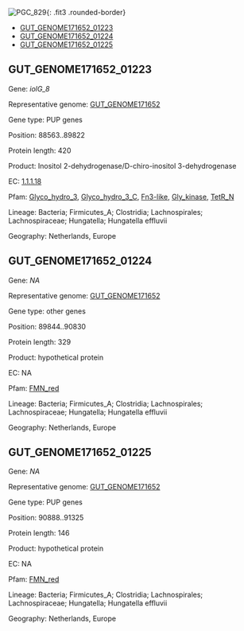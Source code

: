 ![PGC_829](../static/images/Clusters_figure/PGC_829.jpg){: .fit3 .rounded-border}

<ul id="myTab" class="nav nav-tabs">
  <li class="active">
        <a href="#tab1" data-toggle="tab">GUT_GENOME171652_01223</a>
  </li>
<li><a href="#tab2" data-toggle="tab">GUT_GENOME171652_01224</a></li>
<li><a href="#tab3" data-toggle="tab">GUT_GENOME171652_01225</a></li>
</ul>

<div id="myTabContent" class="tab-content">
  <div class="tab-pane fade in active" id="tab1">

<h2 id="GUT_GENOME171652_01223">GUT_GENOME171652_01223</h2>
<p>Gene: <em>iolG_8</em>
<p>Representative genome: <a href="https://www.ebi.ac.uk/metagenomics/genomes/MGYG-HGUT-00032">GUT_GENOME171652</a></p>
<p>Gene type: PUP genes</p>
<p>Position: 88563..89822</p>
<p>Protein length: 420</p>
<p>Product: Inositol 2-dehydrogenase/D-chiro-inositol 3-dehydrogenase</p>
<p>EC: <a href="https://www.brenda-enzymes.org/enzyme.php?ecno=1.1.1.18">1.1.1.18</a></p>
<p>Pfam: <a href="http://pfam.xfam.org/family/Glyco_hydro_3">Glyco_hydro_3</a>, <a href="http://pfam.xfam.org/family/Glyco_hydro_3_C">Glyco_hydro_3_C</a>, <a href="http://pfam.xfam.org/family/Fn3-like">Fn3-like</a>, <a href="http://pfam.xfam.org/family/Gly_kinase">Gly_kinase</a>, <a href="http://pfam.xfam.org/family/TetR_N">TetR_N</a></p>
<p>Lineage: Bacteria; Firmicutes_A; Clostridia; Lachnospirales; Lachnospiraceae; Hungatella; Hungatella effluvii</p>
<p>Geography: Netherlands, Europe</p>
  </div>

  <div class="tab-pane fade" id="tab2">

<h2 id="GUT_GENOME171652_01224">GUT_GENOME171652_01224</h2>
<p>Gene: <em>NA</em></p>
<p>Representative genome: <a href="https://www.ebi.ac.uk/metagenomics/genomes/MGYG-HGUT-00032">GUT_GENOME171652</a></p>
<p>Gene type: other genes</p>
<p>Position: 89844..90830</p>
<p>Protein length: 329</p>
<p>Product: hypothetical protein</p>
<p>EC: NA</p>
<p>Pfam: <a href="http://pfam.xfam.org/family/FMN_red">FMN_red</a></p>

<p>Lineage: Bacteria; Firmicutes_A; Clostridia; Lachnospirales; Lachnospiraceae; Hungatella; Hungatella effluvii</p>
<p>Geography: Netherlands, Europe</p>

  </div>
  <div class="tab-pane fade" id="tab3">

<h2 id="GUT_GENOME171652_01225">GUT_GENOME171652_01225</h2>
<p>Gene: <em>NA</em></p>
<p>Representative genome: <a href="https://www.ebi.ac.uk/metagenomics/genomes/MGYG-HGUT-00032">GUT_GENOME171652</a></p>
<p>Gene type: PUP genes</p>
<p>Position: 90888..91325</p>
<p>Protein length: 146</p>
<p>Product: hypothetical protein</p>
<p>EC: NA</p>
<p>Pfam: <a href="http://pfam.xfam.org/family/FMN_red">FMN_red</a></p>

<p>Lineage: Bacteria; Firmicutes_A; Clostridia; Lachnospirales; Lachnospiraceae; Hungatella; Hungatella effluvii</p>
<p>Geography: Netherlands, Europe</p>

  </div>
</div>
